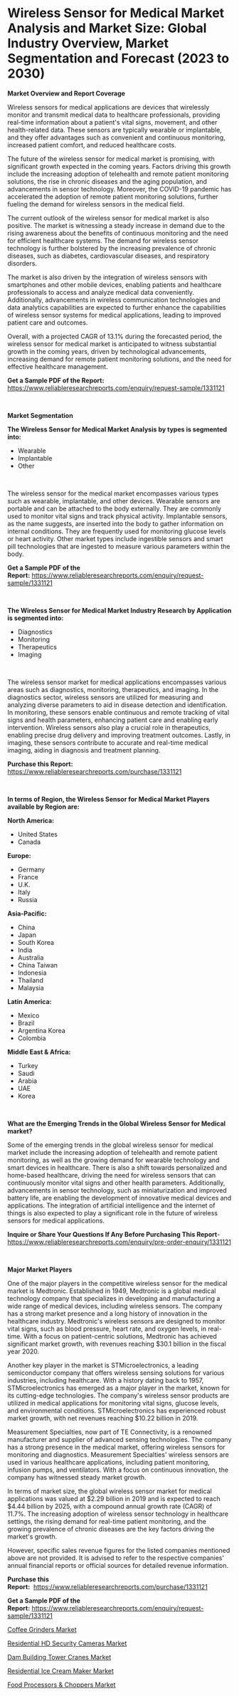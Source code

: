 <p><h1>Wireless Sensor for Medical Market Analysis and Market Size: Global Industry Overview, Market Segmentation and Forecast (2023 to 2030)</h1></p><p><strong>Market Overview and Report Coverage</strong></p>
<p><p>Wireless sensors for medical applications are devices that wirelessly monitor and transmit medical data to healthcare professionals, providing real-time information about a patient's vital signs, movement, and other health-related data. These sensors are typically wearable or implantable, and they offer advantages such as convenient and continuous monitoring, increased patient comfort, and reduced healthcare costs.</p><p>The future of the wireless sensor for medical market is promising, with significant growth expected in the coming years. Factors driving this growth include the increasing adoption of telehealth and remote patient monitoring solutions, the rise in chronic diseases and the aging population, and advancements in sensor technology. Moreover, the COVID-19 pandemic has accelerated the adoption of remote patient monitoring solutions, further fueling the demand for wireless sensors in the medical field.</p><p>The current outlook of the wireless sensor for medical market is also positive. The market is witnessing a steady increase in demand due to the rising awareness about the benefits of continuous monitoring and the need for efficient healthcare systems. The demand for wireless sensor technology is further bolstered by the increasing prevalence of chronic diseases, such as diabetes, cardiovascular diseases, and respiratory disorders.</p><p>The market is also driven by the integration of wireless sensors with smartphones and other mobile devices, enabling patients and healthcare professionals to access and analyze medical data conveniently. Additionally, advancements in wireless communication technologies and data analytics capabilities are expected to further enhance the capabilities of wireless sensor systems for medical applications, leading to improved patient care and outcomes.</p><p>Overall, with a projected CAGR of 13.1% during the forecasted period, the wireless sensor for medical market is anticipated to witness substantial growth in the coming years, driven by technological advancements, increasing demand for remote patient monitoring solutions, and the need for effective healthcare management.</p></p>
<p><strong>Get a Sample PDF of the Report:</strong> <a href="https://www.reliableresearchreports.com/enquiry/request-sample/1331121">https://www.reliableresearchreports.com/enquiry/request-sample/1331121</a></p>
<p>&nbsp;</p>
<p><strong>Market Segmentation</strong></p>
<p><strong>The Wireless Sensor for Medical Market Analysis by types is segmented into:</strong></p>
<p><ul><li>Wearable</li><li>Implantable</li><li>Other</li></ul></p>
<p>&nbsp;</p>
<p><p>The wireless sensor for the medical market encompasses various types such as wearable, implantable, and other devices. Wearable sensors are portable and can be attached to the body externally. They are commonly used to monitor vital signs and track physical activity. Implantable sensors, as the name suggests, are inserted into the body to gather information on internal conditions. They are frequently used for monitoring glucose levels or heart activity. Other market types include ingestible sensors and smart pill technologies that are ingested to measure various parameters within the body.</p></p>
<p><strong>Get a Sample PDF of the Report:</strong>&nbsp;<a href="https://www.reliableresearchreports.com/enquiry/request-sample/1331121">https://www.reliableresearchreports.com/enquiry/request-sample/1331121</a></p>
<p>&nbsp;</p>
<p><strong>The Wireless Sensor for Medical Market Industry Research by Application is segmented into:</strong></p>
<p><ul><li>Diagnostics</li><li>Monitoring</li><li>Therapeutics</li><li>Imaging</li></ul></p>
<p>&nbsp;</p>
<p><p>The wireless sensor market for medical applications encompasses various areas such as diagnostics, monitoring, therapeutics, and imaging. In the diagnostics sector, wireless sensors are utilized for measuring and analyzing diverse parameters to aid in disease detection and identification. In monitoring, these sensors enable continuous and remote tracking of vital signs and health parameters, enhancing patient care and enabling early intervention. Wireless sensors also play a crucial role in therapeutics, enabling precise drug delivery and improving treatment outcomes. Lastly, in imaging, these sensors contribute to accurate and real-time medical imaging, aiding in diagnosis and treatment planning.</p></p>
<p><strong>Purchase this Report:</strong>&nbsp; <a href="https://www.reliableresearchreports.com/purchase/1331121">https://www.reliableresearchreports.com/purchase/1331121</a></p>
<p>&nbsp;</p>
<p><strong>In terms of Region, the Wireless Sensor for Medical Market Players available by Region are:</strong></p>
<p>
    <p> <strong> North America: </strong>
        <ul>
            <li>United States</li>
            <li>Canada</li>
        </ul>
        </p> 
    <p> <strong> Europe: </strong>
        <ul>
            <li>Germany</li>
            <li>France</li>
            <li>U.K.</li>
            <li>Italy</li>
            <li>Russia</li>
        </ul>
        </p> 
    <p> <strong> Asia-Pacific: </strong>
        <ul>
            <li>China</li>
            <li>Japan</li>
            <li>South Korea</li>
            <li>India</li>
            <li>Australia</li>
            <li>China Taiwan</li>
            <li>Indonesia</li>
            <li>Thailand</li>
            <li>Malaysia</li>
        </ul>
        </p> 
    <p> <strong> Latin America: </strong>
        <ul>
            <li>Mexico</li>
            <li>Brazil</li>
            <li>Argentina Korea</li>
            <li>Colombia</li>
        </ul>
        </p> 
    <p> <strong> Middle East & Africa: </strong>
        <ul>
            <li>Turkey</li>
            <li>Saudi</li>
            <li>Arabia</li>
            <li>UAE</li>
            <li>Korea</li>
        </ul>
    </p>
    </p>
<p>&nbsp;</p>
<p><strong>What are the Emerging Trends in the Global Wireless Sensor for Medical market?</strong></p>
<p><p>Some of the emerging trends in the global wireless sensor for medical market include the increasing adoption of telehealth and remote patient monitoring, as well as the growing demand for wearable technology and smart devices in healthcare. There is also a shift towards personalized and home-based healthcare, driving the need for wireless sensors that can continuously monitor vital signs and other health parameters. Additionally, advancements in sensor technology, such as miniaturization and improved battery life, are enabling the development of innovative medical devices and applications. The integration of artificial intelligence and the internet of things is also expected to play a significant role in the future of wireless sensors for medical applications.</p></p>
<p><strong>Inquire or Share Your Questions If Any Before Purchasing This Report</strong>- <a href="https://www.reliableresearchreports.com/enquiry/pre-order-enquiry/1331121">https://www.reliableresearchreports.com/enquiry/pre-order-enquiry/1331121</a></p>
<p>&nbsp;</p>
<p><strong>Major Market Players</strong></p>
<p><p>One of the major players in the competitive wireless sensor for the medical market is Medtronic. Established in 1949, Medtronic is a global medical technology company that specializes in developing and manufacturing a wide range of medical devices, including wireless sensors. The company has a strong market presence and a long history of innovation in the healthcare industry. Medtronic's wireless sensors are designed to monitor vital signs, such as blood pressure, heart rate, and oxygen levels, in real-time. With a focus on patient-centric solutions, Medtronic has achieved significant market growth, with revenues reaching $30.1 billion in the fiscal year 2020.</p><p>Another key player in the market is STMicroelectronics, a leading semiconductor company that offers wireless sensing solutions for various industries, including healthcare. With a history dating back to 1957, STMicroelectronics has emerged as a major player in the market, known for its cutting-edge technologies. The company's wireless sensor products are utilized in medical applications for monitoring vital signs, glucose levels, and environmental conditions. STMicroelectronics has experienced robust market growth, with net revenues reaching $10.22 billion in 2019.</p><p>Measurement Specialties, now part of TE Connectivity, is a renowned manufacturer and supplier of advanced sensing technologies. The company has a strong presence in the medical market, offering wireless sensors for monitoring and diagnostics. Measurement Specialties' wireless sensors are used in various healthcare applications, including patient monitoring, infusion pumps, and ventilators. With a focus on continuous innovation, the company has witnessed steady market growth.</p><p>In terms of market size, the global wireless sensor market for medical applications was valued at $2.29 billion in 2019 and is expected to reach $4.44 billion by 2025, with a compound annual growth rate (CAGR) of 11.7%. The increasing adoption of wireless sensor technology in healthcare settings, the rising demand for real-time patient monitoring, and the growing prevalence of chronic diseases are the key factors driving the market's growth.</p><p>However, specific sales revenue figures for the listed companies mentioned above are not provided. It is advised to refer to the respective companies' annual financial reports or official sources for detailed revenue information.</p></p>
<p><strong>Purchase this Report:</strong>&nbsp;&nbsp;<a href="https://www.reliableresearchreports.com/purchase/1331121">https://www.reliableresearchreports.com/purchase/1331121</a></p>
<p></p>
<p><strong>Get a Sample PDF of the Report:</strong>&nbsp;<a href="https://www.reliableresearchreports.com/enquiry/request-sample/1331121">https://www.reliableresearchreports.com/enquiry/request-sample/1331121</a></p>
<p><p><a href="https://www.linkedin.com/pulse/coffee-grinders-market-size-share-global-analysis-report-2023/">Coffee Grinders Market</a></p><p><a href="https://medium.com/@cierrahayes645/residential-hd-security-cameras-market-insights-into-market-cagr-market-trends-and-growth-9d7d3d1d5641">Residential HD Security Cameras Market</a></p><p><a href="https://medium.com/@joanacasper19/analyzing-dam-building-tower-cranes-market-global-industry-perspective-and-forecast-2023-to-2030-2507d7d473fd">Dam Building Tower Cranes Market</a></p><p><a href="https://www.linkedin.com/pulse/residential-ice-cream-maker-market-insights-players-forecast/">Residential Ice Cream Maker Market</a></p><p><a href="https://www.linkedin.com/pulse/food-processors-amp-choppers-market-insights-players-forecast/">Food Processors & Choppers Market</a></p></p>